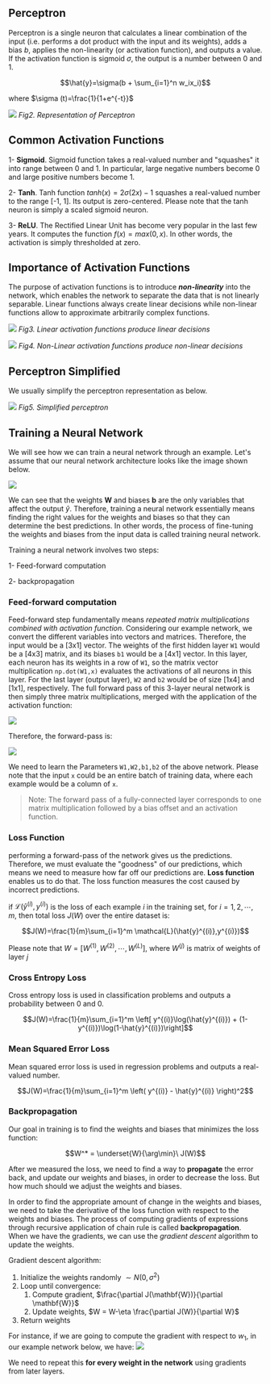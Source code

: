 ## Perceptron

Perceptron is a single neuron that calculates a linear combination of the input (i.e. performs a dot product with the input and its weights), adds a bias $b$, applies the non-linearity (or activation function), and outputs a value. If the activation function is sigmoid $\sigma$, the output is a number between 0 and 1.

$$\hat{y}=\sigma(b + \sum_{i=1}^n w_ix_i)$$

where $\sigma (t)=\frac{1}{1+e^{-t}}$

![](images/nn_perceptron.jpeg)
*Fig2. Representation of Perceptron*

## Common Activation Functions

1- **Sigmoid**. Sigmoid function takes a real-valued number and "squashes" it into range between 0 and 1. In particular, large negative numbers become 0 and large positive numbers become 1.

2- **Tanh**. Tanh function $tanh(x)=2\sigma(2x)-1$ squashes a real-valued number to the range [-1, 1]. Its output is zero-centered. Please note that the tanh neuron is simply a scaled sigmoid neuron.

3- **ReLU**. The Rectified Linear Unit has become very popular in the last few years. It computes the function $f(x)=max(0,x)$. In other words, the activation is simply thresholded at zero.

## Importance of Activation Functions

The purpose of activation functions is to introduce ***non-linearity*** into the network, which enables the network to separate the data that is not linearly separable. Linear functions always create linear decisions while non-linear functions allow to approximate arbitrarily complex functions.

![](images/nn_linear.png)
*Fig3. Linear activation functions produce linear decisions*

![](images/nn_nonlinear.png)
*Fig4. Non-Linear activation functions produce non-linear decisions*

## Perceptron Simplified

We usually simplify the perceptron representation as below.

![](images/nn_perceptron_2.jpeg)
*Fig5. Simplified perceptron*

## Training a Neural Network

We will see how we can train a neural network through an example. Let's assume that our neural network architecture looks like the image shown below.

![](images/nn_ex_1.jpeg)


We can see that the weights $\mathbf{W}$ and biases $\mathbf{b}$ are the only variables that affect the output $\hat{y}$. Therefore, training a neural network essentially means finding the right values for the weights and biases so that they can determine the best predictions. In other words, the process of fine-tuning the weights and biases from the input data is called training neural network.

Training a neural network involves two steps:

  1- Feed-forward computation

  2- backpropagation

### Feed-forward computation

Feed-forward step fundamentally means *repeated matrix multiplications combined with activation function*. Considering our example network, we convert the different variables into vectors and matrices. Therefore, the input  would be a [3x1] vector. The weights of the first hidden layer `W1` would be a [4x3] matrix, and its biases `b1` would be a [4x1] vector. In this layer, each neuron has its weights in a row of `W1`, so the matrix vector multiplication `np.dot(W1,x)` evaluates the activations of all neurons in this layer. For the last layer (output layer), `W2` and `b2` would be of size [1x4] and [1x1], respectively. The full forward pass of this 3-layer neural network is then simply three matrix multiplications, merged with the application of the activation function:

![](images/nn_forward.jpeg)

Therefore, the forward-pass is:

![](images/nn_forward_full.jpeg)


We need to learn the Parameters `W1,W2,b1,b2` of the above network. Please note that the input `x` could be an entire batch of training data, where each example would be a column of `x`.

> Note: The forward pass of a fully-connected layer corresponds to one matrix multiplication followed by a bias offset and an activation function.

### Loss Function

performing a forward-pass of the network gives us the predictions. Therefore, we must evaluate the "goodness" of our predictions, which means we need to measure how far off our predictions are. **Loss function** enables us to do that. The loss function measures the cost caused by incorrect predictions.

if $\mathcal{L}(\hat{y}^{(i)},y^{(i)})$ is the loss of each example $i$ in the training set, for $i=1,2,\cdots,m$, then total loss $J(W)$ over the entire dataset is:

$$J(W)=\frac{1}{m}\sum_{i=1}^m \mathcal{L}(\hat{y}^{(i)},y^{(i)})$$

Please note that $W=[W^{(1)}, W^{(2)},\cdots, W^{(L)}]$, where $W^{(j)}$ is matrix of weights of layer $j$

### Cross Entropy Loss

Cross entropy loss is used in classification problems and outputs a probability between 0 and 0.

$$J(W)=\frac{1}{m}\sum_{i=1}^m \left[ y^{(i)}\log(\hat{y}^{(i)}) + (1-y^{(i)})\log(1-\hat{y}^{(i)})\right]$$

### Mean Squared Error Loss

Mean squared error loss is used in regression problems and outputs a real-valued number.

$$J(W)=\frac{1}{m}\sum_{i=1}^m \left( y^{(i)} - \hat{y}^{(i)} \right)^2$$

### Backpropagation

Our goal in training is to find the weights and biases that minimizes the loss function:

$$W^* = \underset{W}{\arg\min}\ J(W)$$

After we measured the loss, we need to find a way to **propagate** the error back, and update our weights and biases, in order to decrease the loss. But how much should we adjust the weights and biases.

In order to find the appropriate amount of change in the weights and biases, we need to take the derivative of the loss function with respect to the weights and biases. The process of computing gradients of expressions through recursive application of chain rule is called **backpropagation**. When we have the gradients, we can use the *gradient descent* algorithm to update the weights.

Gradient descent algorithm:
1. Initialize the weights randomly $\sim N(0,\sigma^2)$
2. Loop until convergence:
   1. Compute gradient, $\frac{\partial J(\mathbf{W})}{\partial \mathbf{W}}$
   2. Update weights, $W = W-\eta \frac{\partial J(W)}{\partial W}$
3. Return weights

For instance, if we are going to compute the gradient with respect to $w_1$, in our example network below, we have:
![](images/nn_backprop.jpeg)

We need to repeat this **for every weight in the network** using gradients from later layers.









